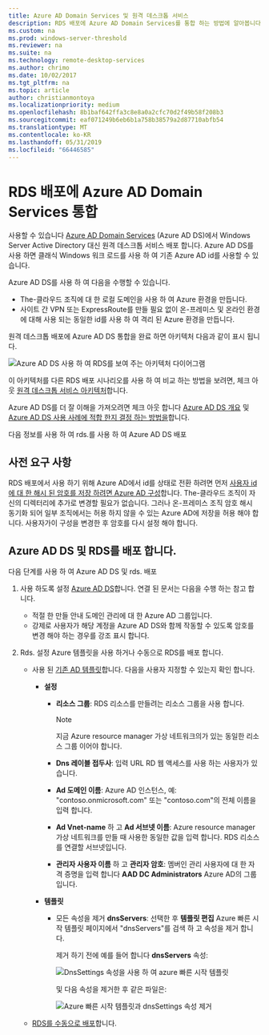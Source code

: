 ```yaml
---
title: Azure AD Domain Services 및 원격 데스크톱 서비스
description: RDS 배포에 Azure AD Domain Services를 통합 하는 방법에 알아봅니다.
ms.custom: na
ms.prod: windows-server-threshold
ms.reviewer: na
ms.suite: na
ms.technology: remote-desktop-services
ms.author: chrimo
ms.date: 10/02/2017
ms.tgt_pltfrm: na
ms.topic: article
author: christianmontoya
ms.localizationpriority: medium
ms.openlocfilehash: 8b1baf642ffa3c8e8a0a2cfc70d2f49b58f208b3
ms.sourcegitcommit: eaf071249b6eb6b1a758b38579a2d87710abfb54
ms.translationtype: MT
ms.contentlocale: ko-KR
ms.lasthandoff: 05/31/2019
ms.locfileid: "66446585"
---
```

# <a name="integrate-azure-ad-domain-services-with-your-rds-deployment"></a>RDS 배포에 Azure AD Domain Services 통합

사용할 수 있습니다 [Azure AD Domain Services](/azure/active-directory-domain-services/active-directory-ds-overview) (Azure AD DS)에서 Windows Server Active Directory 대신 원격 데스크톱 서비스 배포 합니다. Azure AD DS를 사용 하면 클래식 Windows 워크 로드를 사용 하 여 기존 Azure AD id를 사용할 수 있습니다.

Azure AD DS를 사용 하 여 다음을 수행할 수 있습니다. 
- The-클라우드 조직에 대 한 로컬 도메인을 사용 하 여 Azure 환경을 만듭니다. 
- 사이트 간 VPN 또는 ExpressRoute를 만들 필요 없이 온-프레미스 및 온라인 환경에 대해 사용 되는 동일한 id를 사용 하 여 격리 된 Azure 환경을 만듭니다. 

원격 데스크톱 배포에 Azure AD DS 통합을 완료 하면 아키텍처 다음과 같이 표시 됩니다.

![Azure AD DS 사용 하 여 RDS를 보여 주는 아키텍처 다이어그램](media/aadds-rds.png)

이 아키텍처를 다른 RDS 배포 시나리오를 사용 하 여 비교 하는 방법을 보려면, 체크 아웃 [원격 데스크톱 서비스 아키텍처](desktop-hosting-logical-architecture.md)합니다.

Azure AD DS를 더 잘 이해을 가져오려면 체크 아웃 합니다 [Azure AD DS 개요](/azure/active-directory-domain-services/active-directory-ds-overview) 및 [Azure AD DS 사용 사례에 적합 한지 결정 하는 방법을](/azure/active-directory-domain-services/active-directory-ds-comparison)합니다.

다음 정보를 사용 하 여 rds.를 사용 하 여 Azure AD DS 배포

## <a name="prerequisites"></a>사전 요구 사항

RDS 배포에서 사용 하기 위해 Azure AD에서 id를 상태로 전환 하려면 먼저 [사용자 id에 대 한 해시 된 암호를 저장 하려면 Azure AD 구성](/azure/active-directory-domain-services/active-directory-ds-getting-started-password-sync)합니다. The-클라우드 조직이 자신의 디렉터리에 추가로 변경할 필요가 없습니다. 그러나 온-프레미스 조직 암호 해시 동기화 되어 일부 조직에서는 허용 하지 않을 수 있는 Azure AD에 저장을 허용 해야 합니다. 사용자가이 구성을 변경한 후 암호를 다시 설정 해야 합니다.

## <a name="deploy-azure-ad-ds-and-rds"></a>Azure AD DS 및 RDS를 배포 합니다. 
다음 단계를 사용 하 여 Azure AD DS 및 rds. 배포

1. 사용 하도록 설정 [Azure AD DS](/azure/active-directory-domain-services/active-directory-ds-getting-started)합니다. 연결 된 문서는 다음을 수행 하는 참고 합니다.
   - 적절 한 만들 안내 도메인 관리에 대 한 Azure AD 그룹입니다.
   - 강제로 사용자가 해당 계정을 Azure AD DS와 함께 작동할 수 있도록 암호를 변경 해야 하는 경우를 강조 표시 합니다.
   
2. Rds. 설정 Azure 템플릿을 사용 하거나 수동으로 RDS를 배포 합니다.
   - 사용 된 [기존 AD 템플릿](https://azure.microsoft.com/resources/templates/rds-deployment-existing-ad/)합니다. 다음을 사용자 지정할 수 있는지 확인 합니다.
   
     - **설정**
       - **리소스 그룹**: RDS 리소스를 만들려는 리소스 그룹을 사용 합니다.
         > [!NOTE] 
         > 지금 Azure resource manager 가상 네트워크의가 있는 동일한 리소스 그룹 이어야 합니다.

       - **Dns 레이블 접두사**: 입력 URL RD 웹 액세스를 사용 하는 사용자가 있습니다.
       - **Ad 도메인 이름**: Azure AD 인스턴스, 예: "contoso.onmicrosoft.com" 또는 "contoso.com"의 전체 이름을 입력 합니다.
       - **Ad Vnet-name** 하 고 **Ad 서브넷 이름**: Azure resource manager 가상 네트워크를 만들 때 사용한 동일한 값을 입력 합니다. RDS 리소스를 연결할 서브넷입니다.
       - **관리자 사용자 이름** 하 고 **관리자 암호**: 멤버인 관리 사용자에 대 한 자격 증명을 입력 합니다 **AAD DC Administrators** Azure AD의 그룹입니다.
   
     - **템플릿**
        - 모든 속성을 제거 **dnsServers**: 선택한 후 **템플릿 편집** Azure 빠른 시작 템플릿 페이지에서 "dnsServers"를 검색 하 고 속성을 제거 합니다. 

           제거 하기 전에 예를 들어 합니다 **dnsServers** 속성:
      
           ![DnsSettings 속성을 사용 하 여 azure 빠른 시작 템플릿](media/rds-remove-dnssettings-before.png)

           및 다음 속성을 제거한 후 같은 파일은:

           ![Azure 빠른 시작 템플릿과 dnsSettings 속성 제거](media/rds-remove-dnssettings-after.png)
   
   - [RDS를 수동으로 배포](rds-deploy-infrastructure.md)합니다. 

